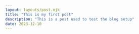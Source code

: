 ```yaml
---
layout: layouts/post.njk
title: "This is my first post"
description: "This is a post used to test the blog setup"
date: 2023-12-10
---
```

